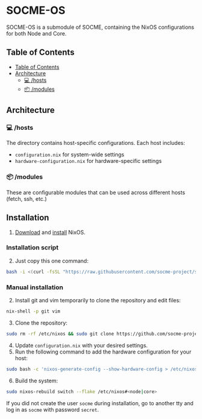 # SOCME-OS

SOCME-OS is a submodule of SOCME, containing the NixOS configurations for both
Node and Core.

## Table of Contents

- [Table of Contents](#table-of-contents)
- [Architecture](#architecture)
  - [💻 /hosts](#-hosts)
  - [📦 /modules](#-modules)

## Architecture

### 💻 /hosts

The directory contains host-specific configurations. Each host includes:

- `configuration.nix` for system-wide settings
- `hardware-configuration.nix` for hardware-specific settings

### 📦 /modules

These are configurable modules that can be used across different hosts (fetch,
ssh, etc.)

## Installation

1. [Download](https://nixos.org/download/) and
   [install](https://nixos.wiki/wiki/NixOS_Installation_Guide) NixOS.

### Installation script

2. Just copy this one command:

```sh
bash -i <(curl -fsSL "https://raw.githubusercontent.com/socme-project/socme-os/refs/heads/main/install.sh")
```

### Manual installation

2. Install git and vim temporarily to clone the repository and edit files:

```sh
nix-shell -p git vim
```

3. Clone the repository:

```sh
sudo rm -rf /etc/nixos && sudo git clone https://github.com/socme-project/socme-os /etc/nixos
```

4. Update `configuration.nix` with your desired settings.
5. Run the following command to add the hardware configuration for your host:

```sh
sudo bash -c 'nixos-generate-config --show-hardware-config > /etc/nixos/hosts/<node|core>/hardware-configuration.nix'
```

6. Build the system:

```sh
sudo nixos-rebuild switch --flake /etc/nixos#<node|core>
```

If you did not create the user `socme` during installation, go to another tty and log in as `socme` with password `secret`.
